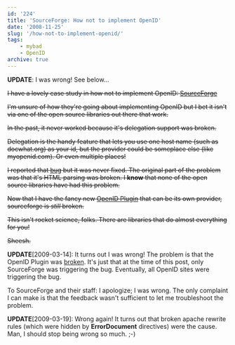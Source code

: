 ```yaml
---
id: '224'
title: 'SourceForge: How not to implement OpenID'
date: '2008-11-25'
slug: '/how-not-to-implement-openid/'
tags:
    - mybad
    - OpenID
archive: true
---
```


**UPDATE**: I was wrong! See below...

~~I have a lovely case study in how not to implement OpenID:
[SourceForge](http://sourceforge.net/)~~

~~I'm unsure of how they're going about implementing OpenID but I bet it isn't
via one of the open source libraries out there that work.~~

~~In the past, it never worked because it's delegation support was broken.~~

~~Delegation is the handy feature that lets you use one host name (such as
docwhat.org) as your id, but the provider could be someplace else (like
myopenid.com). Or even multiple places!~~

~~I reported that
[bug](https://sourceforge.net/tracker2/?func=detail&aid=1955438&group_id=1&atid=200001)
but it was never fixed. The original part of the problem was that it's HTML
parsing was broken. I **know** that none of the open source libraries have had
this problem.~~

~~Now that I have the fancy new
[OpenID Plugin](http://wordpress.org/extend/plugins/openid/) that can be its
own provider, sourceforge is _still_ broken.~~

~~This isn't rocket science, folks. There are libraries that do almost
everything for you!~~

~~Sheesh.~~

**UPDATE**\[2009-03-14\]: It turns out I was wrong! The problem is that the
OpenID Plugin was
[broken](http://code.google.com/p/diso/issues/detail?id=101&colspec=ID%20Type%20Project%20Status%20Priority%20Milestone%20Owner%20Summary).
It's just that at the time of this post, only SourceForge was triggering the
bug. Eventually, all OpenID sites were triggering the bug.

To SourceForge and their staff: I apologize; I was wrong. The only complaint I
can make is that the feedback wasn't sufficient to let me troubleshoot the
problem.

**UPDATE**\[2009-03-19\]: Wrong again! It turns out that broken apache rewrite
rules (which were hidden by **ErrorDocument** directives) were the cause. Man,
I should stop being wrong so much. ;-)
